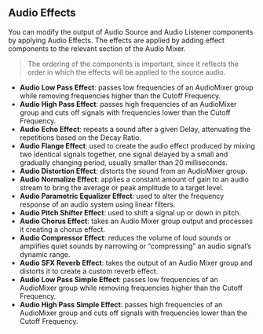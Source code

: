 ## Audio Effects

You can modify the output of Audio Source and Audio Listener components by applying Audio Effects.
The effects are applied by adding effect components to the relevant section of the Audio Mixer.

> The ordering of the components is important, since it reflects the order in which the effects will be applied to the source audio.

- **Audio Low Pass Effect**:  passes low frequencies of an AudioMixer group while removing frequencies higher than the Cutoff Frequency.
- **Audio High Pass Effect**:  passes high frequencies of an AudioMixer group and cuts off signals with frequencies lower than the Cutoff Frequency.
- **Audio Echo Effect**:  repeats a sound after a given Delay, attenuating the repetitions based on the Decay Ratio.
- **Audio Flange Effect**: used to create the audio effect
 produced by mixing two identical signals together, one signal delayed by a small and gradually changing period, usually smaller than 20 milliseconds.
- **Audio Distortion Effect**: distorts the sound from an AudioMixer group.
- **Audio Normalize Effect**: applies a constant amount of gain to an audio stream to bring the average or peak amplitude to a target level.
- **Audio Parametric Equalizer Effect**: used to alter the frequency response of an audio system using linear filters.
- **Audio Pitch Shifter Effect**: used to shift a signal up or down in pitch.
- **Audio Chorus Effect**: takes an Audio Mixer group output and processes it creating a chorus effect.
- **Audio Compressor Effect**: reduces the volume of loud sounds or amplifies quiet sounds by narrowing or “compressing” an audio signal’s dynamic range.
- **Audio SFX Reverb Effect**: takes the output of an Audio Mixer group and distorts it to create a custom reverb effect.
- **Audio Low Pass Simple Effect**: passes low frequencies of an AudioMixer group while removing frequencies higher than the Cutoff Frequency.
- **Audio High Pass Simple Effect**: passes high frequencies of an AudioMixer group and cuts off signals with frequencies lower than the Cutoff Frequency.


 
